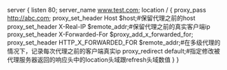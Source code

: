 server {
        listen 80;
        server_name www.test.com;
        location / {
                proxy_pass http://abc.com;
                proxy_set_header    Host             $host;#保留代理之前的host
                proxy_set_header    X-Real-IP        $remote_addr;#保留代理之前的真实客户端ip
                proxy_set_header    X-Forwarded-For  $proxy_add_x_forwarded_for;
                proxy_set_header    HTTP_X_FORWARDED_FOR $remote_addr;#在多级代理的情况下，记录每次代理之前的客户端真实ip
                proxy_redirect      default;#指定修改被代理服务器返回的响应头中的location头域跟refresh头域数值
        }
}